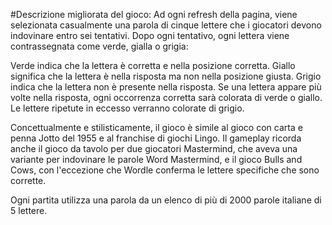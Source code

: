 #Descrizione migliorata del gioco:
Ad ogni refresh della pagina, viene selezionata casualmente una parola di cinque lettere che i giocatori devono indovinare entro sei tentativi. Dopo ogni tentativo, ogni lettera viene contrassegnata come verde, gialla o grigia:

Verde indica che la lettera è corretta e nella posizione corretta.
Giallo significa che la lettera è nella risposta ma non nella posizione giusta.
Grigio indica che la lettera non è presente nella risposta.
Se una lettera appare più volte nella risposta, ogni occorrenza corretta sarà colorata di verde o giallo. Le lettere ripetute in eccesso verranno colorate di grigio.

Concettualmente e stilisticamente, il gioco è simile al gioco con carta e penna Jotto del 1955 e al franchise di giochi Lingo. Il gameplay ricorda anche il gioco da tavolo per due giocatori Mastermind, che aveva una variante per indovinare le parole Word Mastermind, e il gioco Bulls and Cows, con l'eccezione che Wordle conferma le lettere specifiche che sono corrette.

Ogni partita utilizza una parola da un elenco di più di 2000 parole italiane di 5 lettere.
